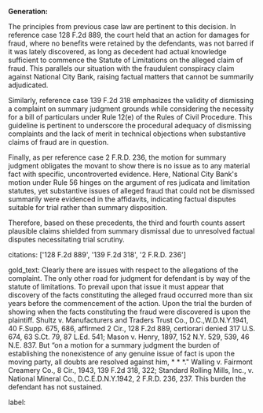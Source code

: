 **Generation:**

The principles from previous case law are pertinent to this decision. In reference case 128 F.2d 889, the court held that an action for damages for fraud, where no benefits were retained by the defendants, was not barred if it was lately discovered, as long as decedent had actual knowledge sufficient to commence the Statute of Limitations on the alleged claim of fraud. This parallels our situation with the fraudulent conspiracy claim against National City Bank, raising factual matters that cannot be summarily adjudicated.

Similarly, reference case 139 F.2d 318 emphasizes the validity of dismissing a complaint on summary judgment grounds while considering the necessity for a bill of particulars under Rule 12(e) of the Rules of Civil Procedure. This guideline is pertinent to underscore the procedural adequacy of dismissing complaints and the lack of merit in technical objections when substantive claims of fraud are in question.

Finally, as per reference case 2 F.R.D. 236, the motion for summary judgment obligates the movant to show there is no issue as to any material fact with specific, uncontroverted evidence. Here, National City Bank's motion under Rule 56 hinges on the argument of res judicata and limitation statutes, yet substantive issues of alleged fraud that could not be dismissed summarily were evidenced in the affidavits, indicating factual disputes suitable for trial rather than summary disposition.

Therefore, based on these precedents, the third and fourth counts assert plausible claims shielded from summary dismissal due to unresolved factual disputes necessitating trial scrutiny.

citations: ['128 F.2d 889', '139 F.2d 318', '2 F.R.D. 236']

gold_text: Clearly there are issues with respect to the allegations of the complaint. The only other road for judgment for defendant is by way of the statute of limitations. To prevail upon that issue it must appear that discovery of the facts constituting the alleged fraud occurred more than six years before the commencement of the action. Upon the trial the burden of showing when the facts constituting the fraud were discovered is upon the plaintiff. Shultz v. Manufacturers and Traders Trust Co., D.C.,W.D.N.Y.1941, 40 F.Supp. 675, 686, affirmed 2 Cir., 128 F.2d 889, certiorari denied 317 U.S. 674, 63 S.Ct. 79, 87 L.Ed. 541; Mason v. Henry, 1897, 152 N.Y. 529, 539, 46 N.E. 837. But “on a motion for a summary judgment the burden of establishing the nonexistence of any genuine issue of fact is upon the moving party, all doubts are resolved against him, * * *." Walling v. Fairmont Creamery Co., 8 Cir., 1943, 139 F.2d 318, 322; Standard Rolling Mills, Inc., v. National Mineral Co., D.C.E.D.N.Y.1942, 2 F.R.D. 236, 237. This burden the defendant has not sustained.

label: 